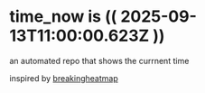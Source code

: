 # time_now is (( 2025-09-13T11:00:00.623Z ))

an automated repo that shows the currnent time

inspired by [breakingheatmap](https://github.com/breakingheatmap/breakingheatmap)
